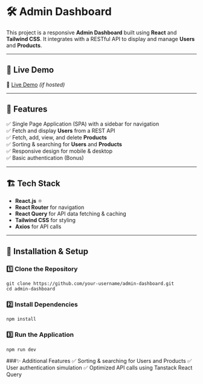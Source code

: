 # 🛠️ Admin Dashboard  

This project is a responsive **Admin Dashboard** built using **React** and **Tailwind CSS**. It integrates with a RESTful API to display and manage **Users** and **Products**.

---

## 🚀 Live Demo  

🔗 [Live Demo](https://admin-dashboard-ten-psi-87.vercel.app/) *(if hosted)*  

---

## 📂 Features  

✅ Single Page Application (SPA) with a sidebar for navigation  
✅ Fetch and display **Users** from a REST API  
✅ Fetch, add, view, and delete **Products**  
✅ Sorting & searching for **Users** and **Products**  
✅ Responsive design for mobile & desktop  
✅ Basic authentication (Bonus)  

---

## 🏗️ Tech Stack  

- **React.js** ⚛️  
- **React Router** for navigation  
- **React Query** for API data fetching & caching  
- **Tailwind CSS** for styling  
- **Axios** for API calls  

---

## 🔧 Installation & Setup  

### 1️⃣ Clone the Repository  

```
git clone https://github.com/your-username/admin-dashboard.git
cd admin-dashboard
```
### 2️⃣ Install Dependencies
```
npm install
```
### 3️⃣ Run the Application
```
npm run dev
```
###✨ Additional Features
✅ Sorting & searching for Users and Products
✅ User authentication simulation
✅ Optimized API calls using Tanstack React Query
